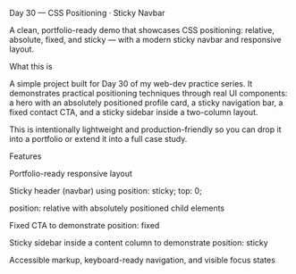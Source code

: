 Day 30 — CSS Positioning · Sticky Navbar

A clean, portfolio-ready demo that showcases CSS positioning: relative, absolute, fixed, and sticky — with a modern sticky navbar and responsive layout.

What this is

A simple project built for Day 30 of my web-dev practice series. It demonstrates practical positioning techniques through real UI components: a hero with an absolutely positioned profile card, a sticky navigation bar, a fixed contact CTA, and a sticky sidebar inside a two-column layout.

This is intentionally lightweight and production-friendly so you can drop it into a portfolio or extend it into a full case study.

Features

Portfolio-ready responsive layout

Sticky header (navbar) using position: sticky; top: 0;

position: relative with absolutely positioned child elements

Fixed CTA to demonstrate position: fixed

Sticky sidebar inside a content column to demonstrate position: sticky

Accessible markup, keyboard-ready navigation, and visible focus states
